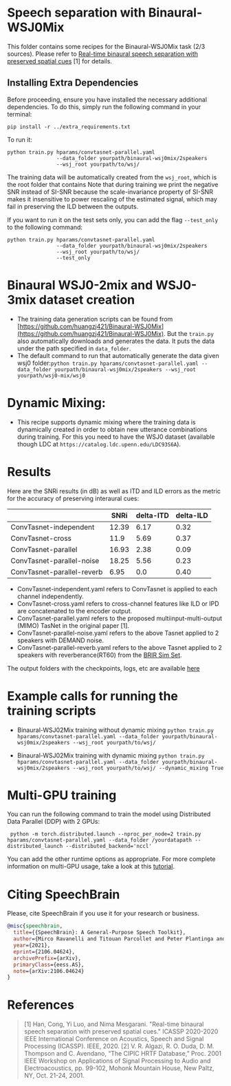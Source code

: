# Speech separation with Binaural-WSJ0Mix
This folder contains some recipes for the Binaural-WSJ0Mix task (2/3 sources). Please refer to [Real-time binaural speech separation with preserved spatial cues](https://arxiv.org/abs/2002.06637) [1] for details.


## Installing Extra Dependencies

Before proceeding, ensure you have installed the necessary additional dependencies. To do this, simply run the following command in your terminal:

```
pip install -r ../extra_requirements.txt

```
To run it:

```
python train.py hparams/convtasnet-parallel.yaml
                --data_folder yourpath/binaural-wsj0mix/2speakers
                --wsj_root yourpath/to/wsj/
```
The training data will be automatically created from the `wsj_root`, which is the root folder that contains
Note that during training we print the negative SNR instead of SI-SNR because the scale-invariance property of SI-SNR makes it insensitive to power rescaling of the estimated signal, which may fail in preserving the ILD between the outputs.

If you want to run it on the test sets only, you can add the flag `--test_only` to the following command:
```
python train.py hparams/convtasnet-parallel.yaml
                --data_folder yourpath/binaural-wsj0mix/2speakers
                --wsj_root yourpath/to/wsj/
                --test_only
```
# Binaural WSJ0-2mix and WSJ0-3mix dataset creation
* The training data generation scripts can be found from [https://github.com/huangzj421/Binaural-WSJ0Mix](https://github.com/huangzj421/Binaural-WSJ0Mix). But the `train.py` also automatically downloads and generates the data. It puts the data under the path specified in `data_folder`.
* The default command to run that automatically generate the data given wsj0 folder:`python train.py hparams/convtasnet-parallel.yaml --data_folder yourpath/binaural-wsj0mix/2speakers --wsj_root yourpath/wsj0-mix/wsj0`


# Dynamic Mixing:

* This recipe supports dynamic mixing where the training data is dynamically created in order to obtain new utterance combinations during training. For this you need to have the WSJ0 dataset (available though LDC at `https://catalog.ldc.upenn.edu/LDC93S6A`).


# Results

Here are the SNRi results (in dB) as well as ITD and ILD errors as the metric for the accuracy of preserving interaural cues:

| | SNRi | delta-ITD | delta-ILD |
| --- | --- | --- | --- |
|ConvTasnet-independent| 12.39 | 6.17 | 0.32 |
|ConvTasnet-cross| 11.9 | 5.69 | 0.37 |
|ConvTasnet-parallel| 16.93 | 2.38 | 0.09 |
|ConvTasnet-parallel-noise| 18.25 | 5.56 | 0.23 |
|ConvTasnet-parallel-reverb| 6.95 | 0.0 | 0.40 |

* ConvTasnet-independent.yaml refers to ConvTasnet is applied to each channel independently.
* ConvTasnet-cross.yaml refers to cross-channel features like ILD or IPD are concatenated to the encoder output.
* ConvTasnet-parallel.yaml refers to the proposed multiinput-multi-output (MIMO) TasNet in the original paper [1].
* ConvTasnet-parallel-noise.yaml refers to the above Tasnet applied to 2 speakers with DEMAND noise.
* ConvTasnet-parallel-reverb.yaml refers to the above Tasnet applied to 2 speakers with reverberance(RT60) from the [BRIR Sim Set](http://iosr.uk/software/index.php).

The output folders with the checkpoints, logs, etc are available [here](https://www.dropbox.com/sh/i7fhu7qswjb84gw/AABsX1zP-GOTmyl86PtU8GGua?dl=0)

# Example calls for running the training scripts


* Binaural-WSJ02Mix training without dynamic mixing `python train.py hparams/convtasnet-parallel.yaml --data_folder yourpath/binaural-wsj0mix/2speakers --wsj_root yourpath/to/wsj/`

* Binaural-WSJ02Mix training with dynamic mixing `python train.py hparams/convtasnet-parallel.yaml --data_folder yourpath/binaural-wsj0mix/2speakers --wsj_root yourpath/to/wsj/ --dynamic_mixing True`


# Multi-GPU training

You can run the following command to train the model using Distributed Data Parallel (DDP) with 2 GPUs:

```
 python -m torch.distributed.launch --nproc_per_node=2 train.py hparams/convtasnet-parallel.yaml --data_folder /yourdatapath --distributed_launch --distributed_backend='nccl'
```
You can add the other runtime options as appropriate. For more complete information on multi-GPU usage, take a look at this [tutorial](https://colab.research.google.com/drive/13pBUacPiotw1IvyffvGZ-HrtBr9T6l15).




# **Citing SpeechBrain**
Please, cite SpeechBrain if you use it for your research or business.

```bibtex
@misc{speechbrain,
  title={{SpeechBrain}: A General-Purpose Speech Toolkit},
  author={Mirco Ravanelli and Titouan Parcollet and Peter Plantinga and Aku Rouhe and Samuele Cornell and Loren Lugosch and Cem Subakan and Nauman Dawalatabad and Abdelwahab Heba and Jianyuan Zhong and Ju-Chieh Chou and Sung-Lin Yeh and Szu-Wei Fu and Chien-Feng Liao and Elena Rastorgueva and François Grondin and William Aris and Hwidong Na and Yan Gao and Renato De Mori and Yoshua Bengio},
  year={2021},
  eprint={2106.04624},
  archivePrefix={arXiv},
  primaryClass={eess.AS},
  note={arXiv:2106.04624}
}
```

# References

> [1] Han, Cong, Yi Luo, and Nima Mesgarani. "Real-time binaural speech separation with preserved spatial cues." ICASSP 2020-2020 IEEE International Conference on Acoustics, Speech and Signal Processing (ICASSP). IEEE, 2020.
> [2] V. R. Algazi, R. O. Duda, D. M. Thompson and C. Avendano, “The CIPIC HRTF Database,” Proc. 2001 IEEE Workshop on Applications of Signal Processing to Audio and Electroacoustics, pp. 99-102, Mohonk Mountain House, New Paltz, NY, Oct. 21-24, 2001.
